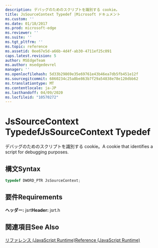 ```yaml
---
description: デバッグのためのスクリプトを識別する cookie。
title: JsSourceContext Typedef |Microsoft ドキュメント
ms.custom: ''
ms.date: 01/18/2017
ms.prod: microsoft-edge
ms.reviewer: ''
ms.suite: ''
ms.tgt_pltfrm: ''
ms.topic: reference
ms.assetid: 0ee67e5d-a66b-4d4f-ab30-4711ef25c091
caps.latest.revision: 5
author: MSEdgeTeam
ms.author: msedgedevrel
manager: ''
ms.openlocfilehash: 5d33b29869e35e69761e43b46ea7db5fb451e12f
ms.sourcegitcommit: 6860234c25a8be863b7f29a54838e78e120dbb62
ms.translationtype: MT
ms.contentlocale: ja-JP
ms.lasthandoff: 04/09/2020
ms.locfileid: "10570272"
---
```

# <span data-ttu-id="234c6-103">JsSourceContext Typedef</span><span class="sxs-lookup"><span data-stu-id="234c6-103">JsSourceContext Typedef</span></span>
<span data-ttu-id="234c6-104">デバッグのためのスクリプトを識別する cookie。</span><span class="sxs-lookup"><span data-stu-id="234c6-104">A cookie that identifies a script for debugging purposes.</span></span>  
  
## <span data-ttu-id="234c6-105">構文</span><span class="sxs-lookup"><span data-stu-id="234c6-105">Syntax</span></span>  
  
```cpp  
typedef DWORD_PTR JsSourceContext;  
```  
  
## <span data-ttu-id="234c6-106">要件</span><span class="sxs-lookup"><span data-stu-id="234c6-106">Requirements</span></span>  
 <span data-ttu-id="234c6-107">**ヘッダー:** jsrt</span><span class="sxs-lookup"><span data-stu-id="234c6-107">**Header:** jsrt.h</span></span>  
  
## <span data-ttu-id="234c6-108">関連項目</span><span class="sxs-lookup"><span data-stu-id="234c6-108">See Also</span></span>  
 [<span data-ttu-id="234c6-109">リファレンス (JavaScript Runtime)</span><span class="sxs-lookup"><span data-stu-id="234c6-109">Reference (JavaScript Runtime)</span></span>](../chakra-hosting/reference-javascript-runtime.md)